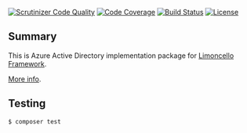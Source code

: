 [![Scrutinizer Code Quality](https://scrutinizer-ci.com/g/niftycorner/limoncello-php-azure-ad/badges/quality-score.png?b=master)](https://scrutinizer-ci.com/g/niftycorner/limoncello-php-azure-ad/?branch=master)
[![Code Coverage](https://scrutinizer-ci.com/g/niftycorner/limoncello-php-azure-ad/badges/coverage.png?b=master)](https://scrutinizer-ci.com/g/niftycorner/limoncello-php-azure-ad/?branch=master)
[![Build Status](https://travis-ci.org/niftycorner/limoncello-php-azure-ad.svg?branch=master)](https://travis-ci.org/niftycorner/limoncello-php-azure-ad)
[![License](https://img.shields.io/github/license/niftycorner/limoncello-php-packages.svg)](https://packagist.org/packages/niftycorner/limoncello-php-packages)

## Summary

This is Azure Active Directory implementation package for [Limoncello Framework](https://github.com/limoncello-php/framework).

[More info](https://github.com/niftycorner/limoncello-php-packages).

## Testing

```bash
$ composer test
```

